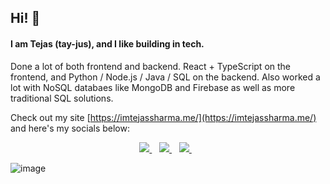 ## Hi! 👋

#### I am Tejas (tay-jus), and I like building in tech. 

Done a lot of both frontend and backend. React + TypeScript on the frontend, and Python / Node.js / Java / SQL on the backend. Also worked a lot with NoSQL databaes like MongoDB and Firebase as well as more traditional SQL solutions.

Check out my site [https://imtejassharma.me/](https://imtejassharma.me/) and here's my socials below:

<p align='center'>
  <a href="https://www.linkedin.com/in/itstejassharma/">
    <img src="https://img.shields.io/badge/linkedin-%230077B5.svg?&style=for-the-badge&logo=linkedin&logoColor=white" />
  </a>&nbsp;&nbsp;
  <a href="https://play.google.com/store/apps/dev?id=5709416098328895334">
    <img src="https://img.shields.io/badge/Google_Play-414141?style=for-the-badge&logo=google-play&logoColor=white" />        
  </a>&nbsp;&nbsp;
  <a href="mailto: tejassharma08@gmail.com">
    <img src="https://img.shields.io/badge/Gmail-D14836?style=for-the-badge&logo=gmail&logoColor=white" />        
  </a>&nbsp;&nbsp;
</p>

![image](https://user-images.githubusercontent.com/63019435/216227507-4d46b187-eb28-47e1-ac0a-6e4b5826a2da.png)

<!--
**Tej-Sharma/tej-sharma** is a ✨ _special_ ✨ repository because its `README.md` (this file) appears on your GitHub profile.

Here are some ideas to get you started:

- 🔭 I’m currently working on ...
- 🌱 I’m currently learning ...
- 👯 I’m looking to collaborate on ...
- 🤔 I’m looking for help with ...
- 💬 Ask me about ...
- 📫 How to reach me: ...
- 😄 Pronouns: ...
-->

